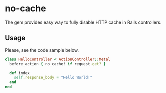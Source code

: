 # no-cache

The gem provides easy way to fully disable HTTP cache in Rails controllers.

## Usage

Please, see the code sample below.

```ruby
class HelloController < ActionController::Metal
  before_action { no_cache! if request.get? }

  def index
    self.response_body = "Hello World!"
  end
end
```
